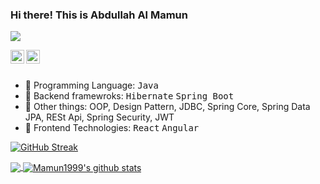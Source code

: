 ### Hi there! This is Abdullah Al Mamun 

![](https://komarev.com/ghpvc/?username=Mamun1999)

<a href="http://linkedin.com/in/abdullah-al-mamun-9741571a2">
  <img align="left" alt="Mamun
                         Linkdein" width="22px" src="https://cdn.jsdelivr.net/npm/simple-icons@v3/icons/linkedin.svg" />
</a>



<a href="https://github.com/Mamun1999">
  <img align="left" alt="Mamun Github" width="22px" src="https://cdn.jsdelivr.net/npm/simple-icons@v3/icons/github.svg" />
</a>


<br>
<br
<br>

- 🔭 Programming Language: <kbd>Java</kbd> 
- 🔭 Backend framewroks: <kbd>Hibernate</kbd> <kbd>Spring Boot</kbd>
- 🔭 Other things: OOP, Design Pattern, JDBC, Spring Core, Spring Data JPA, RESt Api, Spring Security, JWT
- 🌱 Frontend Technologies: <kbd>React</kbd> <kbd>Angular</kbd>



[![GitHub Streak](http://github-readme-streak-stats.herokuapp.com?user=Mamun1999)](https://git.io/streak-stats)

<a href="https://github.com/Mamun1999">
  <img align="center" src="https://github-readme-stats.vercel.app/api/top-langs/?username=Mamun1999&theme=light&hide_langs_below=1" />
</a>
<a href="https://github.com/Mamun1999">
 <img align="center" src="https://github-readme-stats.vercel.app/api?username=Mamun1999&show_icons=true&theme=light&line_height=27" alt="Mamun1999's github stats"/>
</a>
